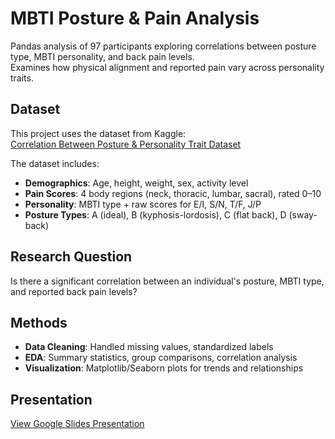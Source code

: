 # MBTI Posture & Pain Analysis

Pandas analysis of 97 participants exploring correlations between posture type, MBTI personality, and back pain levels.  
Examines how physical alignment and reported pain vary across personality traits.

## Dataset
This project uses the dataset from Kaggle:  
[Correlation Between Posture & Personality Trait Dataset](https://www.kaggle.com/datasets/dhanasekarjaisankar/correlation-between-posture-personality-trait/data)

The dataset includes:
- **Demographics**: Age, height, weight, sex, activity level
- **Pain Scores**: 4 body regions (neck, thoracic, lumbar, sacral), rated 0–10
- **Personality**: MBTI type + raw scores for E/I, S/N, T/F, J/P
- **Posture Types**: A (ideal), B (kyphosis-lordosis), C (flat back), D (sway-back)

## Research Question
Is there a significant correlation between an individual's posture, MBTI type, and reported back pain levels?

## Methods
- **Data Cleaning**: Handled missing values, standardized labels
- **EDA**: Summary statistics, group comparisons, correlation analysis
- **Visualization**: Matplotlib/Seaborn plots for trends and relationships

## Presentation
[View Google Slides Presentation](https://docs.google.com/presentation/d/1AHky_1kJ4msiMowqvIRaPYxJL36ATWCNfLWZdAkskSU/edit?usp=sharing)
